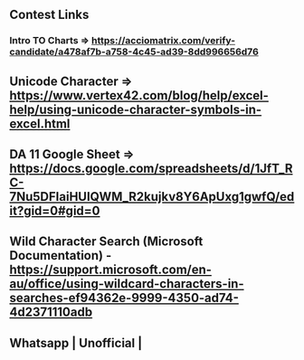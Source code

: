 ## Contest Links
### Intro TO Charts => https://acciomatrix.com/verify-candidate/a478af7b-a758-4c45-ad39-8dd996656d76






## Unicode Character => https://www.vertex42.com/blog/help/excel-help/using-unicode-character-symbols-in-excel.html
## DA 11 Google Sheet => https://docs.google.com/spreadsheets/d/1JfT_RC-7Nu5DFIaiHUIQWM_R2kujkv8Y6ApUxg1gwfQ/edit?gid=0#gid=0
## Wild Character Search (Microsoft Documentation) - https://support.microsoft.com/en-au/office/using-wildcard-characters-in-searches-ef94362e-9999-4350-ad74-4d2371110adb
## Whatsapp | Unofficial | 

